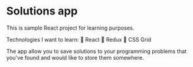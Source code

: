 # Solutions app
This is sample React project for learning purposes.

Technologies I want to learn: 
  :triangular_flag_on_post: React
  :triangular_flag_on_post: Redux
  :triangular_flag_on_post: CSS Grid

The app allow you to save solutions to your programming problems that you've found and would like to store them somewhere.
